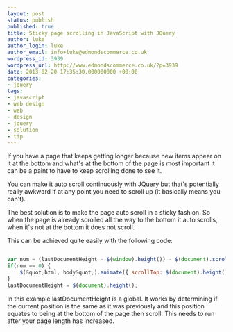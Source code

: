 ```yaml
---
layout: post
status: publish
published: true
title: Sticky page scrolling in JavaScript with JQuery
author: luke
author_login: luke
author_email: info+luke@edmondscommerce.co.uk
wordpress_id: 3939
wordpress_url: http://www.edmondscommerce.co.uk/?p=3939
date: 2013-02-20 17:35:30.000000000 +00:00
categories:
- jquery
tags:
- javascript
- web design
- web
- design
- jquery
- solution
- tip
---
```

If you have a page that keeps getting longer because new items appear on it at the bottom and what's at the bottom of the page is most important it can be a paint to have to keep scrolling done to see it.

You can make it auto scroll continuously with JQuery but that's potentially really awkward if at any point you need to scroll up (it basically means you can't).

The best solution is to make the page auto scroll in a sticky fashion. So when the page is already scrolled all the way to the bottom it auto scrolls, when it's not at the bottom it does not scroll.

This can be achieved quite easily with the following code:
```javascript

var num = (lastDocumentHeight - $(window).height()) - $(document).scrollTop();
if(num == 0) {
	$(&quot;html, body&quot;).animate({ scrollTop: $(document).height() }, &quot;slow&quot;);
}
lastDocumentHeight = $(document).height();

```

In this example lastDocumentHeight is a global. It works by determining if the current position is the same as it was previously and this position equates to being at the bottom of the page then scroll. This needs to run after your page length has increased.
